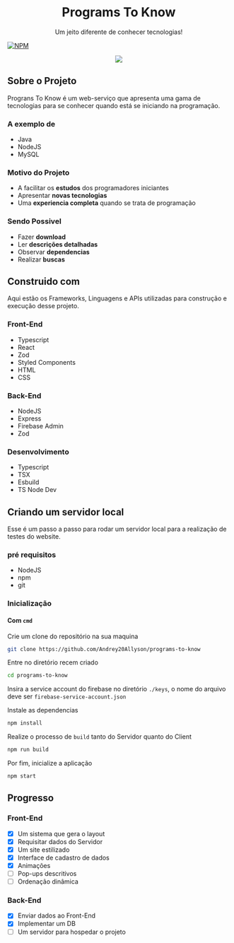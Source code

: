 <div align='center'>
    <h1>Programs To Know</h1>
    <p>Um jeito diferente de conhecer tecnologias!</p>
</div>

[![NPM](https://img.shields.io/badge/license-MIT-green)](https://github.com/Andrey20Allyson/programs-to-know/blob/master/LICENSE)

<div align='center'>
    <image src='./imgs/print.png'>
</div>

## Sobre o Projeto

Prograns To Know é um web-serviço que apresenta uma gama de tecnologias para se conhecer quando está se iniciando na programação.

### A exemplo de

- Java
- NodeJS
- MySQL

### Motivo do Projeto
- A facilitar os **estudos** dos programadores iniciantes
- Apresentar **novas tecnologias**
- Uma **experiencia completa** quando se trata de programação

### Sendo Possivel

- Fazer **download**
- Ler **descrições detalhadas**
- Observar **dependencias**
- Realizar **buscas**

## Construido com

Aqui estão os Frameworks, Linguagens e APIs utilizadas para construção e execução desse projeto.

### Front-End

- Typescript
- React
- Zod
- Styled Components
- HTML
- CSS

### Back-End

- NodeJS
- Express
- Firebase Admin
- Zod

### Desenvolvimento

- Typescript
- TSX
- Esbuild
- TS Node Dev

## Criando um servidor local

Esse é um passo a passo para rodar um servidor local para a realização de testes do website.

### pré requisitos

- NodeJS
- npm
- git

### Inicialização

#### Com `cmd`

Crie um clone do repositório na sua maquina

```sh
git clone https://github.com/Andrey20Allyson/programs-to-know
```

Entre no diretório recem criado

```sh
cd programs-to-know
```

Insira a service account do firebase no diretório `./keys`, o nome do arquivo deve ser `firebase-service-account.json`

Instale as dependencias

```sh
npm install
```

Realize o processo de `build` tanto do Servidor quanto do Client

```sh
npm run build
```

Por fim, inicialize a aplicação
```sh
npm start
```

## Progresso

### Front-End
- [x] Um sistema que gera o layout
- [x] Requisitar dados do Servidor
- [x] Um site estilizado
- [x] Interface de cadastro de dados
- [x] Animações
- [ ] Pop-ups descritivos
- [ ] Ordenação dinâmica
### Back-End
- [x] Enviar dados ao Front-End
- [x] Implementar um DB
- [ ] Um servidor para hospedar o projeto
